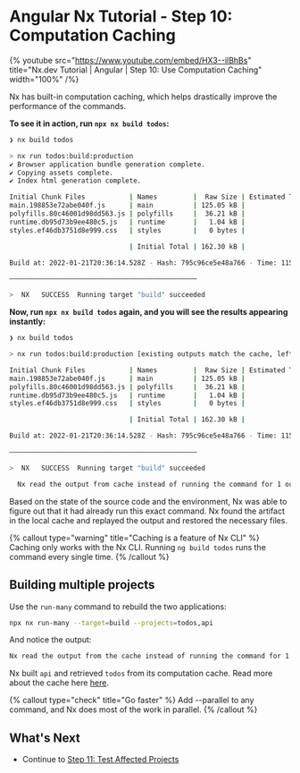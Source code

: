 # Angular Nx Tutorial - Step 10: Computation Caching

{% youtube
src="https://www.youtube.com/embed/HX3--ilBhBs"
title="Nx.dev Tutorial | Angular | Step 10: Use Computation Caching"
width="100%" /%}

Nx has built-in computation caching, which helps drastically improve the performance of the commands.

**To see it in action, run `npx nx build todos`:**

```bash
❯ nx build todos

> nx run todos:build:production
✔ Browser application bundle generation complete.
✔ Copying assets complete.
✔ Index html generation complete.

Initial Chunk Files           | Names         |  Raw Size | Estimated Transfer Size
main.198853e72abe040f.js      | main          | 125.05 kB |                35.88 kB
polyfills.80c46001d98dd563.js | polyfills     |  36.21 kB |                11.49 kB
runtime.db95d73b9ee480c5.js   | runtime       |   1.04 kB |               599 bytes
styles.ef46db3751d8e999.css   | styles        |   0 bytes |                       -

                              | Initial Total | 162.30 kB |                47.96 kB

Build at: 2022-01-21T20:36:14.528Z - Hash: 795c96ce5e48a766 - Time: 11596ms

———————————————————————————————————————————————

>  NX   SUCCESS  Running target "build" succeeded
```

**Now, run `npx nx build todos` again, and you will see the results appearing instantly:**

```bash
❯ nx build todos

> nx run todos:build:production [existing outputs match the cache, left as is]

Initial Chunk Files           | Names         |  Raw Size | Estimated Transfer Size
main.198853e72abe040f.js      | main          | 125.05 kB |                35.88 kB
polyfills.80c46001d98dd563.js | polyfills     |  36.21 kB |                11.49 kB
runtime.db95d73b9ee480c5.js   | runtime       |   1.04 kB |               599 bytes
styles.ef46db3751d8e999.css   | styles        |   0 bytes |                       -

                              | Initial Total | 162.30 kB |                47.96 kB

Build at: 2022-01-21T20:36:14.528Z - Hash: 795c96ce5e48a766 - Time: 11596ms

———————————————————————————————————————————————

>  NX   SUCCESS  Running target "build" succeeded

  Nx read the output from cache instead of running the command for 1 out of 1 tasks.
```

Based on the state of the source code and the environment, Nx was able to figure out that it had already run this exact command. Nx found the artifact in the local cache and replayed the output and restored the necessary files.

{% callout type="warning" title="Caching is a feature of Nx CLI" %}
Caching only works with the Nx CLI. Running `ng build todos` runs the command every single time.
{% /callout %}

## Building multiple projects

Use the `run-many` command to rebuild the two applications:

```sh
npx nx run-many --target=build --projects=todos,api
```

And notice the output:

```bash
Nx read the output from the cache instead of running the command for 1 out of 2 tasks.
```

Nx built `api` and retrieved `todos` from its computation cache. Read more about the cache here [here](/concepts/how-caching-works).

{% callout type="check" title="Go faster" %}
Add --parallel to any command, and Nx does most of the work in parallel.
{% /callout %}

## What's Next

- Continue to [Step 11: Test Affected Projects](/angular-tutorial/11-test-affected-projects)
